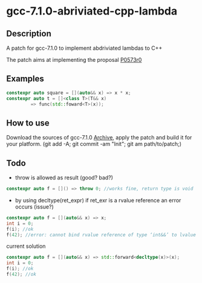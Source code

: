 # gcc-7.1.0-abriviated-cpp-lambda

## Description
A patch for gcc-7.1.0 to implement abdriviated lambdas to C++

The patch aims at implementing the proposal [P0573r0](http://www.open-std.org/jtc1/sc22/wg21/docs/papers/2017/p0573r0.html)

## Examples

```c++
constexpr auto square = [](auto&& x) => x * x;
constexpr auto t = []<class T>(T&& x)
         => func(std::foward<T>(x));
```
## How to use

Download the sources of gcc-7.1.0 [Archive](https://gcc.gnu.org/mirrors.html), apply the patch and build it for your platform. (git add -A; git commit -am "Init"; git am path/to/patch;)

## Todo

* throw is allowed as result (good? bad?)
```c++
constexpr auto f = []() => throw 0; //works fine, return type is void
```
* by using decltype(ret_expr) if ret_exr is a rvalue reference an error occurs (issue?)
```c++
constexpr auto f = [](auto&& x) => x;
int i = 0;
f(i); //ok
f(42); //error: cannot bind rvalue reference of type ‘int&&’ to lvalue of type ‘int’
```
current solution
```c++
constexpr auto f = [](auto&& x) => std::forward<decltype(x)>(x);
int i = 0;
f(i); //ok
f(42); //ok
```
